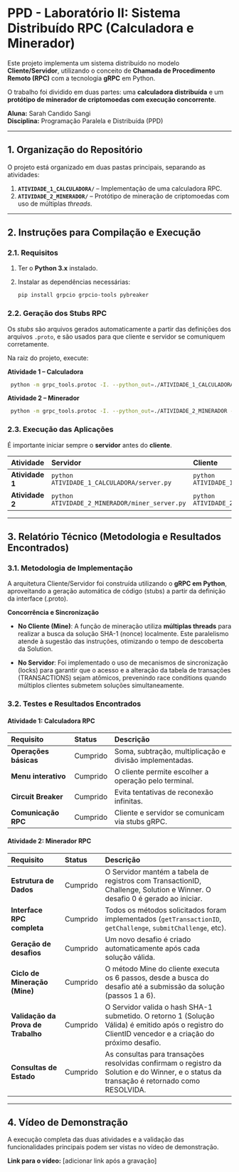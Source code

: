 # PPD - Laboratório II: Sistema Distribuído RPC (Calculadora e Minerador)

Este projeto implementa um sistema distribuído no modelo **Cliente/Servidor**, utilizando o conceito de **Chamada de Procedimento Remoto (RPC)** com a tecnologia **gRPC** em Python.  

O trabalho foi dividido em duas partes: uma **calculadora distribuída** e um **protótipo de minerador de criptomoedas com execução concorrente**.

**Aluna:** Sarah Candido Sangi  
**Disciplina:** Programação Paralela e Distribuída (PPD)

---

## 1. Organização do Repositório

O projeto está organizado em duas pastas principais, separando as atividades:

1. **`ATIVIDADE_1_CALCULADORA/`** – Implementação de uma calculadora RPC.  
2. **`ATIVIDADE_2_MINERADOR/`** – Protótipo de mineração de criptomoedas com uso de múltiplas *threads*.

---

## 2. Instruções para Compilação e Execução

### 2.1. Requisitos

1. Ter o **Python 3.x** instalado.  
2. Instalar as dependências necessárias:
      
    ```bash
    pip install grpcio grpcio-tools pybreaker
    ```

### 2.2. Geração dos Stubs RPC

Os *stubs* são arquivos gerados automaticamente a partir das definições dos arquivos `.proto`, e são usados para que cliente e servidor se comuniquem corretamente.

Na raiz do projeto, execute:

**Atividade 1 – Calculadora**
   
   ```bash
    python -m grpc_tools.protoc -I. --python_out=./ATIVIDADE_1_CALCULADORA --grpc_python_out=./ATIVIDADE_1_CALCULADORA ATIVIDADE_1_CALCULADORA/grpcCalc.proto
   ```
    
**Atividade 2 – Minerador**

   ```bash
    python -m grpc_tools.protoc -I. --python_out=./ATIVIDADE_2_MINERADOR --grpc_python_out=./ATIVIDADE_2_MINERADOR ATIVIDADE_2_MINERADOR/miner.proto
   ```

### 2.3. Execução das Aplicações

É importante iniciar sempre o **servidor** antes do **cliente**.

| Atividade | Servidor | Cliente |
|:-----------|:----------|:----------|
| **Atividade 1** | `python ATIVIDADE_1_CALCULADORA/server.py` | `python ATIVIDADE_1_CALCULADORA/client.py` |
| **Atividade 2** | `python ATIVIDADE_2_MINERADOR/miner_server.py` | `python ATIVIDADE_2_MINERADOR/miner_client.py` |

---

## 3. Relatório Técnico (Metodologia e Resultados Encontrados)

### 3.1. Metodologia de Implementação

A arquitetura Cliente/Servidor foi construída utilizando o **gRPC em Python**, aproveitando a geração automática de código (stubs) a partir da definição da interface (.proto).

**Concorrência e Sincronização**

 - **No Cliente (Mine)**: A função de mineração utiliza **múltiplas threads** para realizar a busca da solução SHA-1 (nonce) localmente. Este paralelismo atende à sugestão das instruções, otimizando o tempo de descoberta da Solution.

 - **No Servidor**: Foi implementado o uso de mecanismos de sincronização (locks) para garantir que o acesso e a alteração da tabela de transações (TRANSACTIONS) sejam atômicos, prevenindo race conditions quando múltiplos clientes submetem soluções simultaneamente.

### 3.2. Testes e Resultados Encontrados

#### Atividade 1: Calculadora RPC

| Requisito | Status | Descrição |
|:-----------|:--------|:-----------|
| **Operações básicas** | Cumprido | Soma, subtração, multiplicação e divisão implementadas.|
| **Menu interativo** | Cumprido | O cliente permite escolher a operação pelo terminal. |
| **Circuit Breaker** | Cumprido | Evita tentativas de reconexão infinitas. |
| **Comunicação RPC** | Cumprido | Cliente e servidor se comunicam via stubs gRPC. |

#### Atividade 2: Minerador RPC

| Requisito | Status | Descrição |
|:-----------|:--------|:-----------|
| **Estrutura de Dados** | Cumprido | O Servidor mantém a tabela de registros com TransactionID, Challenge, Solution e Winner. O desafio 0 é gerado ao iniciar. |
| **Interface RPC completa** | Cumprido | Todos os métodos solicitados foram implementados (`getTransactionID`, `getChallenge`, `submitChallenge`, etc). |
| **Geração de desafios** | Cumprido | Um novo desafio é criado automaticamente após cada solução válida. |
| **Ciclo de Mineração (Mine)** | Cumprido |O método Mine do cliente executa os 6 passos, desde a busca do desafio até a submissão da solução (passos 1 a 6). |
| **Validação da Prova de Trabalho** | Cumprido | O Servidor valida o hash SHA-1 submetido. O retorno 1 (Solução Válida) é emitido após o registro do ClientID vencedor e a criação do próximo desafio. |
| **Consultas de Estado** | Cumprido | As consultas para transações resolvidas confirmam o registro da Solution e do Winner, e o status da transação é retornado como RESOLVIDA. |

---

## 4. Vídeo de Demonstração

A execução completa das duas atividades e a validação das funcionalidades principais podem ser vistas no vídeo de demonstração.

**Link para o vídeo:** [adicionar link após a gravação]

